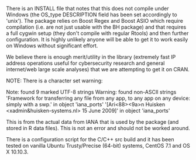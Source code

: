There is an INSTALL file that notes that this does not compile under Windows (the OS_type DESCRIPTION field has been set accordingly to 'unix'). The package relies on Boost Regex and Boost ASIO which require compilation (i.e. are not just usable with the BH package) and that requires a full cygwin setup (they don't compile with regular Rtools) and then further configuration. It is highly unlikely anyone will be able to get it to work easily on Windows without significant effort.

We believe there is enough merit/utility in the library (extremely fast IP address operations useful for cybersecurity research and general internet/web large scale analyses) that we are attempting to get it on CRAN.

NOTE: There is a character set warning: 

  Note: found 9 marked UTF-8 strings
  Warning: found non-ASCII strings
  'Framework for transferring any file from any app, to
        any app on any device: simply with a sw<c3><bf>p.' in object 'iana_ports'
  '[Ari<e2><88><9a><c2><b4>n Huisken <xadmin&huisken-systems.nl> 15 June 2009]' in object 'iana_ports'

This is from the actual data from IANA that is used by the package (and stored in R data files). This is not an error and should not be worked around.

There is a configuration script for the C/C++ src build and it has been tested on vanilla Ubuntu Trusty/Precise (64-bit) systems, CentOS 7.1 and OS X 10.10.3.